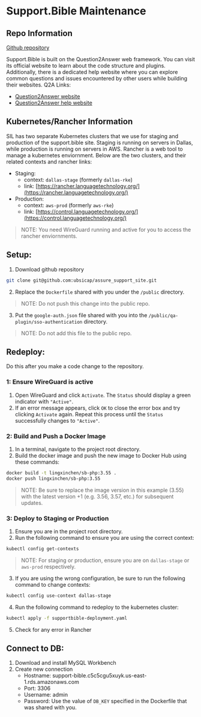 # Support.Bible Maintenance

## Repo Information

[Github repository](https://github.com/ubsicap/assure_support_site/)

Support.Bible is built on the Question2Answer web framework. You can visit its official website to learn about the code structure and plugins. Additionally, there is a dedicated help website where you can explore common questions and issues encountered by other users while building their websites.
Q2A Links: 
- [Question2Answer website](https://www.question2answer.org/)
- [Question2Answer help website](https://www.question2answer.org/qa/)

## Kubernetes/Rancher Information

SIL has two separate Kubernetes clusters that we use for staging and production of the support.bible site. Staging is running on servers in Dallas, while production is running on servers in AWS. Rancher is a web tool to manage a kubernetes enviornment. Below are the two clusters, and their related contexts and rancher links:
- Staging:
    - context: `dallas-stage` (formerly `dallas-rke`)
    - link: [https://rancher.languagetechnology.org/](https://rancher.languagetechnology.org/)
- Production:
    - context: `aws-prod` (formerly `aws-rke`)
    - link: [https://control.languagetechnology.org/](https://control.languagetechnology.org/)
> NOTE: You need WireGuard running and active for you to access the rancher enviornments.

## Setup:
1. Download github repository
```sh
git clone git@github.com:ubsicap/assure_support_site.git
```
2. Replace the `Dockerfile` shared with you under the `/public` directory.
> NOTE: Do not push this change into the public repo.
3. Put the `google-auth.json` file shared with you into the `/public/qa-plugin/sso-authentication` directory.
> NOTE: Do not add this file to the public repo.

## Redeploy:
Do this after you make a code change to the repository.

### 1: Ensure WireGuard is active
1. Open WireGuard and click `Activate`. The `Status` should display a green indicator with `"Active"`.
2. If an error message appears, click `OK` to close the error box and try clicking `Activate` again. Repeat this process until the `Status` successfully changes to `"Active"`.

### 2: Build and Push a Docker Image
1. In a terminal, navigate to the project root directory.
2. Build the docker image and push the new image to Docker Hub using these commands:
```sh
docker build -t lingxinchen/sb-php:3.55 .
docker push lingxinchen/sb-php:3.55
```
> NOTE: Be sure to replace the image version in this example (3.55) with the latest version +1 (e.g. 3.56, 3.57, etc.) for subsequent updates.

### 3: Deploy to Staging or Production
1. Ensure you are in the project root directory.
2. Run the following command to ensure you are using the correct context:
```sh
kubectl config get-contexts
```
> NOTE: For staging or production, ensure you are on `dallas-stage` or `aws-prod` respectively.
3. If you are using the wrong configuration, be sure to run the following command to change contexts:
```sh
kubectl config use-context dallas-stage
```
4. Run the following command to redeploy to the kubernetes cluster:
```sh
kubectl apply -f supportbible-deployment.yaml
```
5. Check for any error in Rancher

## Connect to DB:
1. Download and install MySQL Workbench
2. Create new connection
    - Hostname: support-bible.c5c5cgu5xuyk.us-east-1.rds.amazonaws.com
    - Port: 3306
    - Username: admin
    - Password: Use the value of `DB_KEY` specified in the Dockerfile that was shared with you.
